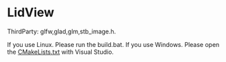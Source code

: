 # LidView

ThirdParty: glfw,glad,glm,stb_image.h.

If you use Linux. Please run the build.bat. If you use Windows. Please open the [CMakeLists.txt](CMakeLists.txt "The top level CMakeLists.txt") with Visual Studio.